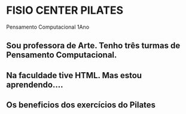 # FISIO CENTER PILATES
Pensamento Computacional 1Ano
## Sou professora de Arte. Tenho três turmas de Pensamento Computacional.
## Na faculdade tive HTML. Mas estou aprendendo.... 
## Os beneficios dos exercícios do Pilates
